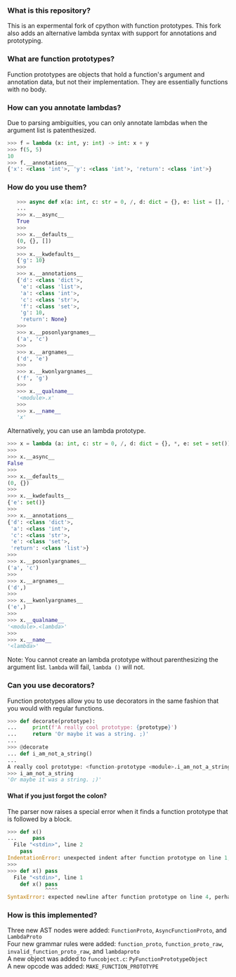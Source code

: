 ### What is this repository?
This is an expermental fork of cpython with function prototypes. This fork also
adds an alternative lambda syntax with support for annotations and prototyping.

### What are function prototypes?
Function prototypes are objects that hold a function's argument and annotation
data, but not their implementation. They are essentially functions with no body.

### How can you annotate lambdas?
Due to parsing ambiguities, you can only annotate lambdas when the argument list
is patenthesized.

```py
>>> f = lambda (x: int, y: int) -> int: x + y
>>> f(5, 5)
10
>>> f.__annotations__
{'x': <class 'int'>, 'y': <class 'int'>, 'return': <class 'int'>}
```

### How do you use them?
```py
   >>> async def x(a: int, c: str = 0, /, d: dict = {}, e: list = [], *, f: set, g: 10 = 10) -> None
   ...
   >>> x.__async__
   True
   >>>
   >>> x.__defaults__
   (0, {}, [])
   >>>
   >>> x.__kwdefaults__
   {'g': 10}
   >>>
   >>> x.__annotations__
   {'d': <class 'dict'>,
    'e': <class 'list'>,
    'a': <class 'int'>,
    'c': <class 'str'>,
    'f': <class 'set'>,
    'g': 10,
    'return': None}
   >>>
   >>> x.__posonlyargnames__
   ('a', 'c')
   >>>
   >>> x.__argnames__
   ('d', 'e')
   >>>
   >>> x.__kwonlyargnames__
   ('f', 'g')
   >>>
   >>> x.__qualname__
   '<module>.x'
   >>>
   >>> x.__name__
   'x'
```

Alternatively, you can use an lambda prototype.
```py
>>> x = lambda (a: int, c: str = 0, /, d: dict = {}, *, e: set = set()) -> list
>>>
>>> x.__async__
False
>>>
>>> x.__defaults__
(0, {})
>>>
>>> x.__kwdefaults__
{'e': set()}
>>>
>>> x.__annotations__
{'d': <class 'dict'>,
 'a': <class 'int'>,
 'c': <class 'str'>,
 'e': <class 'set'>,
 'return': <class 'list'>}
>>>
>>> x.__posonlyargnames__
('a', 'c')
>>>
>>> x.__argnames__
('d',)
>>>
>>> x.__kwonlyargnames__
('e',)
>>>
>>> x.__qualname__
'<module>.<lambda>'
>>>
>>> x.__name__
'<lambda>'
```

Note: You cannot create an lambda prototype without parenthesizing the argument list.
      `lambda` will fail, `lambda ()` will not.

### Can you use decorators?
Function prototypes allow you to use decorators in the same fashion that you would with regular functions.

```py
>>> def decorate(prototype):
...     print(f'A really cool prototype: {prototype}')
...     return 'Or maybe it was a string. ;)'
...
>>> @decorate
... def i_am_not_a_string()
...
A really cool prototype: <function-prototype <module>.i_am_not_a_string at 0x00000211AECC14F0>
>>> i_am_not_a_string
'Or maybe it was a string. ;)'
```

#### What if you just forgot the colon?
The parser now raises a special error when it finds a function prototype that is followed by a block.

```py
>>> def x()
...     pass
  File "<stdin>", line 2
    pass
IndentationError: unexpected indent after function prototype on line 1, parhaps you forgot a ":"?
>>>
>>> def x() pass
  File "<stdin>", line 1
    def x() pass
            ^^^^
SyntaxError: expected newline after function prototype on line 4, perhaps you forgot a ":"?
```

### How is this implemented?
Three new AST nodes were added: `FunctionProto`, `AsyncFunctionProto`, and `LambdaProto` \
Four new grammar rules were added: `function_proto`, `function_proto_raw`, `invalid_function_proto_raw`, and `lambdaproto` \
A new object was added to `funcobject.c`: `PyFunctionPrototypeObject` \
A new opcode was added: `MAKE_FUNCTION_PROTOTYPE`
